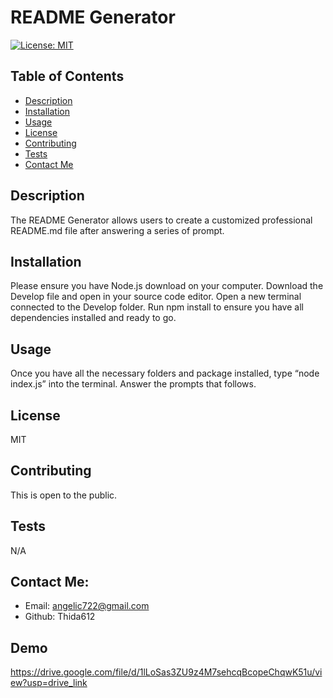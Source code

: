 # README Generator
[![License: MIT](https://img.shields.io/badge/License-MIT-yellow.svg)](https://opensource.org/licenses/MIT)


## Table of Contents
* [Description](#description)
* [Installation](#installation)
* [Usage](#usage)
* [License](#license)
* [Contributing](#contributing)
* [Tests](#tests)
* [Contact Me](#contact-me)

## Description 
The README Generator allows users to create a customized professional README.md file after answering a series of prompt.

## Installation 
Please ensure you have Node.js download on your computer. Download the Develop file and open in your source code editor. Open a new terminal connected to the Develop folder. Run npm install to ensure you have all dependencies installed and ready to go.

## Usage 
Once you have all the necessary folders and package installed, type “node index.js” into the terminal. Answer the prompts that follows.

## License 
MIT

## Contributing 
This is open to the public.

## Tests 
N/A

## Contact Me:
* Email: angelic722@gmail.com
* Github: Thida612

## Demo
https://drive.google.com/file/d/1lLoSas3ZU9z4M7sehcqBcopeChqwK51u/view?usp=drive_link
